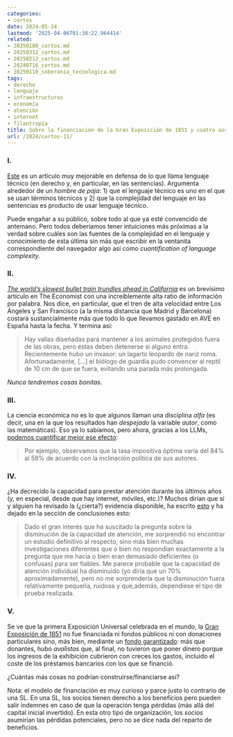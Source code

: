 ```yaml
---
categories:
- cortos
date: 2024-05-24
lastmod: '2025-04-06T01:38:22.964414'
related:
- 20250108_cortos.md
- 20250312_cortos.md
- 20250212_cortos.md
- 20240716_cortos.md
- 20250110_soberania_tecnologica.md
tags:
- derecho
- lenguaje
- infraestructuras
- economía
- atención
- internet
- filantropía
title: Sobre la financiación de la Gran Exposición de 1851 y cuatro asuntos más
url: /2024/cortos-11/
---
```


### I.

[Este](https://almacendederecho.org/lenguaje-simple-o-tecnico-en-las-sentencias-un-verdadero-dilema) es un artículo muy mejorable en defensa de lo que llama lenguaje técnico (en derecho y, en particular, en las sentencias). Argumenta alrededor de un _hombre de paja_: 1) que el lenguaje técnico es uno en el que se usan términos técnicos y 2) que la complejidad del lenguaje en las sentencias es producto de usar lenguaje técnico.

Puede engañar a su público, sobre todo al que ya esté convencido de antemano. Pero todos deberíamos tener intuiciones más próximas a la verdad sobre cuáles son las fuentes de la complejidad en el lenguaje y conocimiento de esta última sin más que escribir en la ventanita correspondiente del navegador algo así como _cuantification of language complexity_.


### II.

[_The world’s slowest bullet train trundles ahead in California_](https://www.economist.com/united-states/2024/05/16/the-worlds-slowest-bullet-train-trundles-ahead-in-california) es un brevísimo artículo en The Economist con una increíblemente alta ratio de información por palabra. Nos dice, en particular, que el tren de alta velocidad entre Los Ángeles y San Francisco (a la misma distancia que Madrid y Barcelona) costará sustancialmente más que todo lo que llevamos gastado en AVE en España hasta la fecha. Y termina así:

> Hay vallas diseñadas para mantener a los animales protegidos fuera de las obras, pero estas deben detenerse si alguno entra. Recientemente hubo un invasor: un lagarto leopardo de nariz roma. Afortunadamente, [...] el biólogo de guardia pudo convencer al reptil de 10 cm de que se fuera, evitando una parada más prolongada.

_Nunca tendremos cosas bonitas_.

### III.

La ciencia económica no es lo que algunos llaman una disciplina _alfa_ (es decir, una en la que los resultados han _despejado_ la variable _autor_, como las matemáticas). Eso ya lo sabíamos, pero ahora, gracias a los LLMs, [podemos cuantificar mejor ese efecto](https://marginalrevolution.com/marginalrevolution/2024/05/political-language-in-economics.html):

> Por ejemplo, observamos que la tasa impositiva óptima varía del 84% al 58% de acuerdo con la inclinación política de sus autores.



### IV.

¿Ha decrecido la capacidad para prestar atención durante los últimos años (y, en especial, desde que hay internet, móviles, etc.)? Muchos dirían que sí y alguien ha revisado la (¿cierta?) evidencia disponible, ha escrito [esto](https://www.lesswrong.com/posts/Pweg9xpKknkNwN8Fx/have-attention-spans-been-declining) y ha dejado en la sección de conclusiones esto:

> Dado el gran interés que ha suscitado la pregunta sobre la disminución de la capacidad de atención, me sorprendió no encontrar un estudio definitivo al respecto, sino más bien muchas investigaciones diferentes que o bien no respondían exactamente a la pregunta que me hacía o bien eran demasiado deficientes (o confusas) para ser fiables. Me parece probable que la capacidad de atención individual ha disminuido (yo diría que un 70% aproximadamente), pero no me sorprendería que la disminución fuera relativamente pequeña, ruidosa y que,además, dependiese el tipo de prueba realizada.

### V.

Se ve que la primera Exposición Universal celebrada en el mundo, la [Gran Exposición de 1851](https://es.wikipedia.org/wiki/Gran_Exposici%C3%B3n) no fue financiada ni fondos públicos ni con donaciones particulares sino, más bien, mediante un [fondo garantizado](https://www.ageofinvention.xyz/p/age-of-invention-leveraged-philanthropy): más que donantes, hubo _avalistas_ que, al final, no tuvieron que poner dinero porque los ingresos de la exhibición cubrieron con creces los gastos, incluido el coste de los préstamos bancarios con los que se financió.

¿Cuántas más cosas no podrían construirse/financiarse así?

Nota: el modelo de financiación es muy curioso y parce justo lo contrario de una SL. En una SL, los socios tienen derecho a los beneficios pero pueden salir indemnes en caso de que la operación tenga pérdidas (más allá del capital inicial invertido). En esta otro tipo de organización, los _socios_ asumirían las pérdidas potenciales, pero no se dice nada del reparto de beneficios.